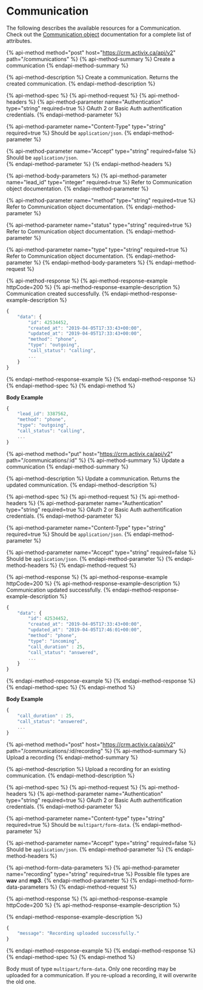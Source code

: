 # Communication

The following describes the available resources for a Communication. Check out the [Communication object](https://docs.crm.activix.ca/objects/communication) documentation for a complete list of attributes.

{% api-method method="post" host="https://crm.activix.ca/api/v2" path="/communications" %}
{% api-method-summary %}
Create a communication
{% endapi-method-summary %}

{% api-method-description %}
Create a communication. Returns the created communication.
{% endapi-method-description %}

{% api-method-spec %}
{% api-method-request %}
{% api-method-headers %}
{% api-method-parameter name="Authentication" type="string" required=true %}
OAuth 2 or Basic Auth authentification credentials.
{% endapi-method-parameter %}

{% api-method-parameter name="Content-Type" type="string" required=true %}
Should be `application/json`.
{% endapi-method-parameter %}

{% api-method-parameter name="Accept" type="string" required=false %}
Should be `application/json`.  
{% endapi-method-parameter %}
{% endapi-method-headers %}

{% api-method-body-parameters %}
{% api-method-parameter name="lead\_id" type="integer" required=true %}
Refer to Communication object documentation.
{% endapi-method-parameter %}

{% api-method-parameter name="method" type="string" required=true %}
Refer to Communication object documentation.
{% endapi-method-parameter %}

{% api-method-parameter name="status" type="string" required=true %}
Refer to Communication object documentation.
{% endapi-method-parameter %}

{% api-method-parameter name="type" type="string" required=true %}
Refer to Communication object documentation.
{% endapi-method-parameter %}
{% endapi-method-body-parameters %}
{% endapi-method-request %}

{% api-method-response %}
{% api-method-response-example httpCode=200 %}
{% api-method-response-example-description %}
Communication created successfully.
{% endapi-method-response-example-description %}

```javascript
{
    "data": {
        "id": 42534452,
        "created_at": "2019-04-05T17:33:43+00:00",
        "updated_at": "2019-04-05T17:33:43+00:00",
        "method": "phone",
        "type": "outgoing",
        "call_status": "calling",
        ...
    }
}
```
{% endapi-method-response-example %}
{% endapi-method-response %}
{% endapi-method-spec %}
{% endapi-method %}

**Body Example**

```javascript
{
    "lead_id": 3387562,
    "method": "phone",
    "type": "outgoing",
    "call_status": "calling",
    ...
}
```

{% api-method method="put" host="https://crm.activix.ca/api/v2" path="/communications/:id" %}
{% api-method-summary %}
Update a communication
{% endapi-method-summary %}

{% api-method-description %}
Update a communication. Returns the updated communication.
{% endapi-method-description %}

{% api-method-spec %}
{% api-method-request %}
{% api-method-headers %}
{% api-method-parameter name="Authentication" type="string" required=true %}
OAuth 2 or Basic Auth authentification credentials.
{% endapi-method-parameter %}

{% api-method-parameter name="Content-Type" type="string" required=true %}
Should be `application/json`.
{% endapi-method-parameter %}

{% api-method-parameter name="Accept" type="string" required=false %}
Should be `application/json`.
{% endapi-method-parameter %}
{% endapi-method-headers %}
{% endapi-method-request %}

{% api-method-response %}
{% api-method-response-example httpCode=200 %}
{% api-method-response-example-description %}
Communication updated successfully.
{% endapi-method-response-example-description %}

```javascript
{
    "data": {
        "id": 42534452,
        "created_at": "2019-04-05T17:33:43+00:00",
        "updated_at": "2019-04-05T17:46:01+00:00",
        "method": "phone",
        "type": "incoming",
        "call_duration" : 25,
        "call_status": "answered",
        ...
    }
}
```
{% endapi-method-response-example %}
{% endapi-method-response %}
{% endapi-method-spec %}
{% endapi-method %}

**Body Example**

```javascript
{
    "call_duration" : 25,
    "call_status": "answered",
    ...
}
```

{% api-method method="post" host="https://crm.activix.ca/api/v2" path="/communications/:id/recording" %}
{% api-method-summary %}
Upload a recording
{% endapi-method-summary %}

{% api-method-description %}
Upload a recording for an existing communication.
{% endapi-method-description %}

{% api-method-spec %}
{% api-method-request %}
{% api-method-headers %}
{% api-method-parameter name="Authentication" type="string" required=true %}
OAuth 2 or Basic Auth authentification credentials.
{% endapi-method-parameter %}

{% api-method-parameter name="Content-type" type="string" required=true %}
Should be `multipart/form-data`.
{% endapi-method-parameter %}

{% api-method-parameter name="Accept" type="string" required=false %}
Should be `application/json`.
{% endapi-method-parameter %}
{% endapi-method-headers %}

{% api-method-form-data-parameters %}
{% api-method-parameter name="recording" type="string" required=true %}
Possible file types are **wav** and **mp3**.
{% endapi-method-parameter %}
{% endapi-method-form-data-parameters %}
{% endapi-method-request %}

{% api-method-response %}
{% api-method-response-example httpCode=200 %}
{% api-method-response-example-description %}

{% endapi-method-response-example-description %}

```javascript
{
    "message": "Recording uploaded successfully."
}
```
{% endapi-method-response-example %}
{% endapi-method-response %}
{% endapi-method-spec %}
{% endapi-method %}

Body must of type `multipart/form-data`.  Only one recording may be uploaded for a communication. If you re-upload a recording, it will overwrite the old one.

